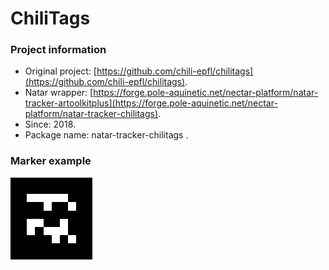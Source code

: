 # ChiliTags

### Project information

* Original project: [https://github.com/chili-epfl/chilitags](https://github.com/chili-epfl/chilitags).
* Natar wrapper: [https://forge.pole-aquinetic.net/nectar-platform/natar-tracker-artoolkitplus](https://forge.pole-aquinetic.net/nectar-platform/natar-tracker-chilitags).
* Since: 2018.
* Package name: natar-tracker-chilitags .

### Marker example

![Example of a ChiliTag](../../.gitbook/assets/image%20%284%29.png)

